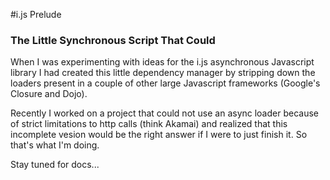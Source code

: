 #i.js Prelude
### The Little Synchronous Script That Could

When I was experimenting with ideas for the i.js asynchronous Javascript
library I had created this little dependency manager by stripping down
the loaders present in a couple of other large Javascript frameworks 
(Google's Closure and Dojo). 

Recently I worked on a project that could not use an async loader because of
strict limitations to http calls (think Akamai) and realized that this
incomplete vesion would be the right answer if I were to just finish it.
So that's what I'm doing.

Stay tuned for docs...